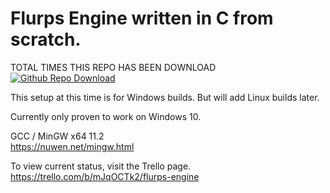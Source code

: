 # Flurps Engine written in C from scratch.
  
TOTAL TIMES THIS REPO HAS BEEN DOWNLOAD  
[![Github Repo Download](https://img.shields.io/github/repos/CraftingInC/FlurpsEngine/traffic/clones)]()
  
  
 
This setup at this time is for Windows builds. But will add Linux builds later.  
  
Currently only proven to work on Windows 10.  
  
GCC / MinGW x64 11.2  
https://nuwen.net/mingw.html  
  
To view current status, visit the Trello page.  
https://trello.com/b/mJqOCTk2/flurps-engine  
  